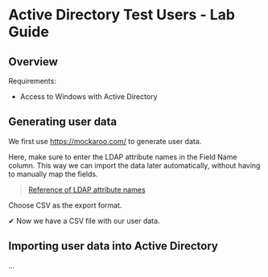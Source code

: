 # Active Directory Test Users - Lab Guide

## Overview

Requirements:

- Access to Windows with Active Directory

## Generating user data

We first use https://mockaroo.com/ to generate user data.

Here, make sure to enter the LDAP attribute names in the Field Name column. This way we can import the data later automatically, without having to manually map the fields.

> [Reference of LDAP attribute names](https://www.manageengine.com/products/ad-manager/help/csv-import-management/active-directory-ldap-attributes.html)

Choose CSV as the export format.

✔ Now we have a CSV file with our user data.

## Importing user data into Active Directory

...

